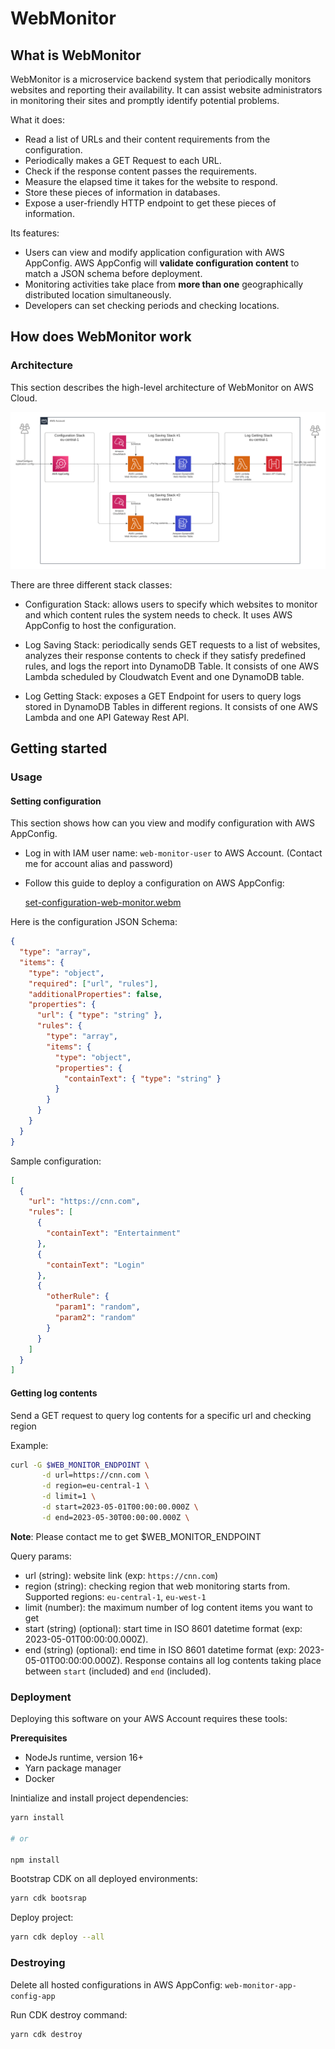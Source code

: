 # WebMonitor

## What is WebMonitor

WebMonitor is a microservice backend system that periodically monitors websites
and reporting their availability.
It can assist website administrators in monitoring their sites
and promptly identify potential problems.

What it does:

- Read a list of URLs and their content requirements from the configuration.
- Periodically makes a GET Request to each URL.
- Check if the response content passes the requirements.
- Measure the elapsed time it takes for the website to respond.
- Store these pieces of information in databases.
- Expose a user-friendly HTTP endpoint to get these pieces of information.

Its features:

- Users can view and modify application configuration with AWS AppConfig.
  AWS AppConfig will **validate configuration content** to match a JSON schema
  before deployment.
- Monitoring activities take place from **more than one**
  geographically distributed location simultaneously.
- Developers can set checking periods and checking locations.

## How does WebMonitor work

### Architecture

This section describes the high-level architecture of WebMonitor on AWS Cloud.

![High Level Architecture](./documentations/high-level-architecture.png)

There are three different stack classes:

- Configuration Stack: allows users to specify which websites to monitor and
  which content rules the system needs to check.
  It uses AWS AppConfig to host the configuration.

- Log Saving Stack: periodically sends GET requests to a list of websites,
  analyzes their response contents to check if they satisfy predefined rules,
  and logs the report into DynamoDB Table.
  It consists of one AWS Lambda scheduled by Cloudwatch Event and one DynamoDB table.

- Log Getting Stack: exposes a GET Endpoint for users to query logs stored in
  DynamoDB Tables in different regions.
  It consists of one AWS Lambda and one API Gateway Rest API.

## Getting started

### Usage

#### Setting configuration

This section shows how can you view and modify configuration with AWS AppConfig.

- Log in with IAM user name: `web-monitor-user` to AWS Account.
  (Contact me for account alias and password)
- Follow this guide to deploy a configuration on AWS AppConfig:

  [set-configuration-web-monitor.webm](https://github.com/anhtumai/webapp-monitor/assets/32799668/6d5355da-1b7b-4e22-921e-d07654a2781c)

Here is the configuration JSON Schema:

```json
{
  "type": "array",
  "items": {
    "type": "object",
    "required": ["url", "rules"],
    "additionalProperties": false,
    "properties": {
      "url": { "type": "string" },
      "rules": {
        "type": "array",
        "items": {
          "type": "object",
          "properties": {
            "containText": { "type": "string" }
          }
        }
      }
    }
  }
}
```

Sample configuration:

```json
[
  {
    "url": "https://cnn.com",
    "rules": [
      {
        "containText": "Entertainment"
      },
      {
        "containText": "Login"
      },
      {
        "otherRule": {
          "param1": "random",
          "param2": "random"
        }
      }
    ]
  }
]
```

#### Getting log contents

Send a GET request to query log contents for a specific url and checking region

Example:

```bash
curl -G $WEB_MONITOR_ENDPOINT \
       -d url=https://cnn.com \
       -d region=eu-central-1 \
       -d limit=1 \
       -d start=2023-05-01T00:00:00.000Z \
       -d end=2023-05-30T00:00:00.000Z \
```

**Note**: Please contact me to get $WEB_MONITOR_ENDPOINT

Query params:

- url (string): website link (exp: `https://cnn.com`)
- region (string): checking region that web monitoring starts from.
  Supported regions: `eu-central-1`, `eu-west-1`
- limit (number): the maximum number of log content items you want to get
- start (string) (optional): start time in ISO 8601 datetime format (exp: 2023-05-01T00:00:00.000Z).
- end (string) (optional): end time in ISO 8601 datetime format (exp: 2023-05-01T00:00:00.000Z).
  Response contains all log contents taking place between
  `start` (included) and `end` (included).

### Deployment

Deploying this software on your AWS Account requires these tools:

**Prerequisites**

- NodeJs runtime, version 16+
- Yarn package manager
- Docker

Inintialize and install project dependencies:

```bash
yarn install

# or

npm install
```

Bootstrap CDK on all deployed environments:

```bash
yarn cdk bootsrap
```

Deploy project:

```bash
yarn cdk deploy --all
```

### Destroying

Delete all hosted configurations in AWS AppConfig: `web-monitor-app-config-app`

Run CDK destroy command:

```bash
yarn cdk destroy
```
